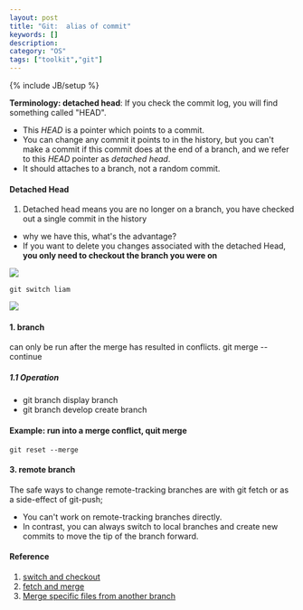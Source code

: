 ```yaml
---
layout: post
title: "Git:  alias of commit"
keywords: []
description: 
category: "OS"
tags: ["toolkit","git"]
---
```

{% include JB/setup %}

**Terminology: detached head**:
If you check the commit log, you will find something called "HEAD".
- This *HEAD* is a pointer which points to a commit.
- You can change any commit it points to in the history, but you can't
  make a commit if this commit does at the end of a branch, and we refer to this
  *HEAD* pointer as *detached head*.
- It should attaches to a branch, not a random commit.


#### Detached Head
1. Detached head means you are no longer on a branch, you have checked out a
   single commit in the history
- why we have this, what's the advantage?
- If you want to delete you changes associated with the detached Head, **you
  only need to checkout the branch you were on**
  


<img align="left"
src="{{IMAGE_PATH}}/os-software-git-basic-detach-head-before-switch.png" /> <br />

```shell
git switch liam
```

<img align="left"
src="{{IMAGE_PATH}}/os-software-git-basic-detach-head-after-switch.png" /> <br />



#### 1. branch

can only be run after the merge has resulted in conflicts.
git merge --continue

##### 1.1 Operation 
+ git branch                 display branch
+ git branch develop         create branch









#### Example: run into a merge conflict, quit merge

```shell
git reset --merge
```

#### 3. remote branch
The safe ways to change remote-tracking branches are with git fetch or as a
side-effect of git-push; 
- You can't work on remote-tracking branches directly.
- In contrast, you can always switch to local branches and create new commits to
  move the tip of the branch forward.


#### Reference
1. [switch and checkout](https://bluecast.tech/blog/git-switch-branch/)
2. [fetch and merge](https://longair.net/blog/2009/04/16/git-fetch-and-merge/)
3. [Merge specific files from another branch](https://jasonrudolph.com/blog/2009/02/25/git-tip-how-to-merge-specific-files-from-another-branch/)




